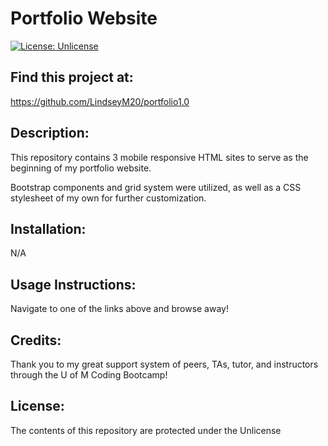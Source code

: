 # Portfolio Website
 
[![License: Unlicense](https://img.shields.io/badge/license-Unlicense-blue.svg)](http://unlicense.org/)


## Find this project at: 

https://github.com/LindseyM20/portfolio1.0


## Description:

This repository contains 3 mobile responsive HTML sites to serve as the beginning of my portfolio website.

Bootstrap components and grid system were utilized, as well as a CSS stylesheet of my own for further customization.


## Installation:

N/A


## Usage Instructions:

Navigate to one of the links above and browse away!


## Credits:

Thank you to my great support system of peers, TAs, tutor, and instructors through the U of M Coding Bootcamp!


## License:

The contents of this repository are protected under the Unlicense

